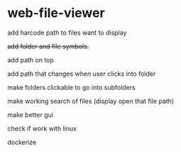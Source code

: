 # web-file-viewer

add harcode path to files want to display

~~add folder and file symbols.~~

add path on top

add path that changes when user clicks into folder

make folders clickable to go into subfolders

make working search of files (display open that file path)

make better gui

check if work with linux

dockerize
